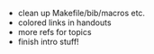 * clean up Makefile/bib/macros etc.
* colored links in handouts
* more refs for topics
* finish intro stuff!
